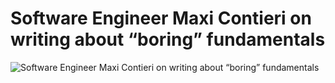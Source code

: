 # Software Engineer Maxi Contieri on writing about “boring” fundamentals

![Software Engineer Maxi Contieri on writing about “boring” fundamentals](RIiBoPtpMiRsMKX3dnzl5gb1Urj1-7q136b3.gif)
